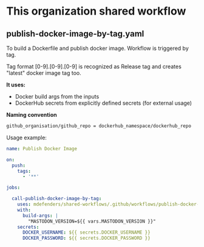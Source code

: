 # This organization shared workflow

## publish-docker-image-by-tag.yaml
To build a Dockerfile and publish docker image. Workflow is triggered by tag.

Tag format [0-9].[0-9].[0-9] is recognized as Release tag and creates "latest" docker image tag too.

**It uses:** 
- Docker build args from the inputs
- DockerHub secrets from explicitly defined secrets (for external usage)

**Naming convention**
```bash
github_organisation/github_repo = dockerhub_namespace/dockerhub_repo
```


Usage example:

```yaml
name: Publish Docker Image

on:
  push:
    tags:
      - '**'

jobs:

  call-publish-docker-image-by-tag:
    uses: mdefenders/shared-workflows/.github/workflows/publish-docker-image-by-tag.yaml@main
    with:
      build-args: | 
        "MASTODON_VERSION=${{ vars.MASTODON_VERSION }}"
    secrets:
      DOCKER_USERNAME: ${{ secrets.DOCKER_USERNAME }}
      DOCKER_PASSWORD: ${{ secrets.DOCKER_PASSWORD }}
```
